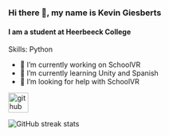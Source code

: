 ### Hi there 👋, my name is Kevin Giesberts
#### I am a student at Heerbeeck College

Skills: Python

- 🔭 I’m currently working on SchoolVR 
- 🌱 I’m currently learning Unity and Spanish 
- 🤔 I’m looking for help with SchoolVR 


[<img src='https://cdn.jsdelivr.net/npm/simple-icons@3.0.1/icons/github.svg' alt='github' height='40'>](https://github.com/KevinGiesberts)  

![GitHub streak stats](https://github-readme-streak-stats.herokuapp.com/?user=KevinGiesberts)  
